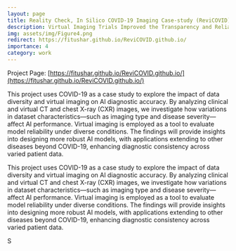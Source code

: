 ```yaml
---
layout: page
title: Reality Check, In Silico COVID-19 Imaging Case-study (ReviCOVID)
description: Virtual Imaging Trials Improved the Transparency and Reliability of AI Systems
img: assets/img/Figure4.png
redirect: https://fitushar.github.io/ReviCOVID.github.io/
importance: 4
category: work
---
```


Project Page: [https://fitushar.github.io/ReviCOVID.github.io/](https://fitushar.github.io/ReviCOVID.github.io/)

This project uses COVID-19 as a case study to explore the impact of data diversity and virtual imaging on AI diagnostic accuracy. By analyzing clinical and virtual CT and chest X-ray (CXR) images, we investigate how variations in dataset characteristics—such as imaging type and disease severity—affect AI performance. Virtual imaging is employed as a tool to evaluate model reliability under diverse conditions. The findings will provide insights into designing more robust AI models, with applications extending to other diseases beyond COVID-19, enhancing diagnostic consistency across varied patient data.

This project uses COVID-19 as a case study to explore the impact of data diversity and virtual imaging on AI diagnostic accuracy. By analyzing clinical and virtual CT and chest X-ray (CXR) images, we investigate how variations in dataset characteristics—such as imaging type and disease severity—affect AI performance. Virtual imaging is employed as a tool to evaluate model reliability under diverse conditions. The findings will provide insights into designing more robust AI models, with applications extending to other diseases beyond COVID-19, enhancing diagnostic consistency across varied patient data.

S


